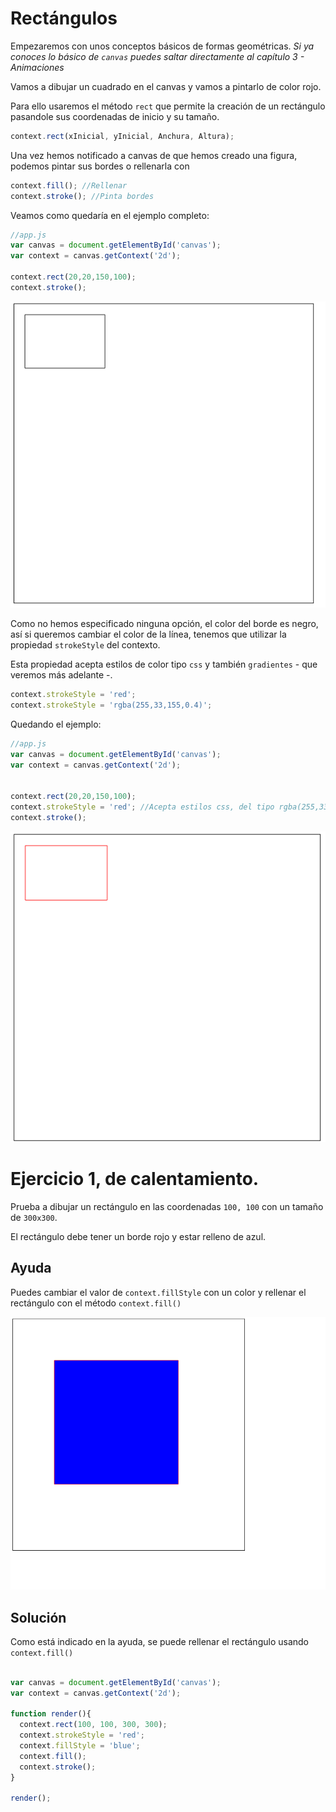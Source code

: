 # Rectángulos

Empezaremos con unos conceptos básicos de formas geométricas. _Si ya conoces lo básico de `canvas` puedes saltar directamente al capítulo 3 - Animaciones_

Vamos a dibujar un cuadrado en el canvas y vamos a pintarlo de color rojo.

Para ello usaremos el método `rect` que permite la creación de un rectángulo pasandole sus coordenadas de inicio y su tamaño.

```javascript
context.rect(xInicial, yInicial, Anchura, Altura);
```

Una vez hemos notificado a canvas de que hemos creado una figura, podemos pintar sus bordes o rellenarla con 

```javascript
context.fill(); //Rellenar
context.stroke(); //Pinta bordes
```

Veamos como quedaría en el ejemplo completo:

```javascript
//app.js
var canvas = document.getElementById('canvas');
var context = canvas.getContext('2d');

context.rect(20,20,150,100);
context.stroke();
```

![](https://github.com/rafinskipg/introductioncanvas/raw/master/img/teory/chapter_1/rect.png)


Como no hemos especificado ninguna opción, el color del borde es negro, así si queremos cambiar el color de la línea, tenemos que utilizar la propiedad `strokeStyle` del contexto.

Esta propiedad acepta estilos de color tipo `css` y también `gradientes` - que veremos más adelante -.

```javascript
context.strokeStyle = 'red'; 
context.strokeStyle = 'rgba(255,33,155,0.4)'; 
```

Quedando el ejemplo:

```javascript
//app.js
var canvas = document.getElementById('canvas');
var context = canvas.getContext('2d');


context.rect(20,20,150,100);
context.strokeStyle = 'red'; //Acepta estilos css, del tipo rgba(255,33,155,0.4);
context.stroke();
```

![](https://github.com/rafinskipg/introductioncanvas/raw/master/img/teory/chapter_1/rect_red.png)

# Ejercicio 1, de calentamiento.

Prueba a dibujar un rectángulo en las coordenadas `100, 100` con un tamaño de `300x300`.

El rectángulo debe tener un borde rojo y estar relleno de azul.

## Ayuda

Puedes cambiar el valor de `context.fillStyle` con un color y rellenar el rectángulo con el método `context.fill()`

![](https://github.com/rafinskipg/introductioncanvas/raw/master/img/exercises/chapter_1_exercise_1.png)


## Solución

Como está indicado en la ayuda, se puede rellenar el rectángulo usando `context.fill()`

```javascript

var canvas = document.getElementById('canvas');
var context = canvas.getContext('2d');

function render(){
  context.rect(100, 100, 300, 300);
  context.strokeStyle = 'red';
  context.fillStyle = 'blue';
  context.fill();
  context.stroke();
}

render();
```
